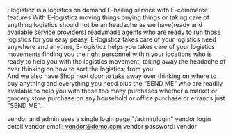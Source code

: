 Elogisticz is a logistics on demand E-hailing service with  E-commerce features
With E-logisticz  moving things buying things or taking care of anything logistics should not be an headache as we have(ready and available service providers) readymade agents who are ready to run those logistics for you easy peasy, E-logisticz takes care of your logistics need anywhere and anytime, 
E-logisticz helps you takes care of your logistics movements finding you the right personnel within your locations who is ready to help you with the logistics movement, taking away the headache of over thinking on how to sort the logistics; from you    
And we also have Shop next door to take away over thinking on where to buy anything and everything you need plus the “SEND ME” who are readily available to help you with those too many purchases whether a market or grocery store purchase on any household or office purchase or errands just “SEND ME”.

vendor and admin uses a single login page
"/admin/login"
 vendor login detail
 vendor email: vendor@demo.com
 vendor password: vendor